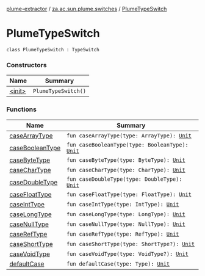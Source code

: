 [plume-extractor](../../index.md) / [za.ac.sun.plume.switches](../index.md) / [PlumeTypeSwitch](./index.md)

# PlumeTypeSwitch

`class PlumeTypeSwitch : TypeSwitch`

### Constructors

| Name | Summary |
|---|---|
| [&lt;init&gt;](-init-.md) | `PlumeTypeSwitch()` |

### Functions

| Name | Summary |
|---|---|
| [caseArrayType](case-array-type.md) | `fun caseArrayType(type: ArrayType): `[`Unit`](https://kotlinlang.org/api/latest/jvm/stdlib/kotlin/-unit/index.html) |
| [caseBooleanType](case-boolean-type.md) | `fun caseBooleanType(type: BooleanType): `[`Unit`](https://kotlinlang.org/api/latest/jvm/stdlib/kotlin/-unit/index.html) |
| [caseByteType](case-byte-type.md) | `fun caseByteType(type: ByteType): `[`Unit`](https://kotlinlang.org/api/latest/jvm/stdlib/kotlin/-unit/index.html) |
| [caseCharType](case-char-type.md) | `fun caseCharType(type: CharType): `[`Unit`](https://kotlinlang.org/api/latest/jvm/stdlib/kotlin/-unit/index.html) |
| [caseDoubleType](case-double-type.md) | `fun caseDoubleType(type: DoubleType): `[`Unit`](https://kotlinlang.org/api/latest/jvm/stdlib/kotlin/-unit/index.html) |
| [caseFloatType](case-float-type.md) | `fun caseFloatType(type: FloatType): `[`Unit`](https://kotlinlang.org/api/latest/jvm/stdlib/kotlin/-unit/index.html) |
| [caseIntType](case-int-type.md) | `fun caseIntType(type: IntType): `[`Unit`](https://kotlinlang.org/api/latest/jvm/stdlib/kotlin/-unit/index.html) |
| [caseLongType](case-long-type.md) | `fun caseLongType(type: LongType): `[`Unit`](https://kotlinlang.org/api/latest/jvm/stdlib/kotlin/-unit/index.html) |
| [caseNullType](case-null-type.md) | `fun caseNullType(type: NullType): `[`Unit`](https://kotlinlang.org/api/latest/jvm/stdlib/kotlin/-unit/index.html) |
| [caseRefType](case-ref-type.md) | `fun caseRefType(type: RefType): `[`Unit`](https://kotlinlang.org/api/latest/jvm/stdlib/kotlin/-unit/index.html) |
| [caseShortType](case-short-type.md) | `fun caseShortType(type: ShortType?): `[`Unit`](https://kotlinlang.org/api/latest/jvm/stdlib/kotlin/-unit/index.html) |
| [caseVoidType](case-void-type.md) | `fun caseVoidType(type: VoidType?): `[`Unit`](https://kotlinlang.org/api/latest/jvm/stdlib/kotlin/-unit/index.html) |
| [defaultCase](default-case.md) | `fun defaultCase(type: Type): `[`Unit`](https://kotlinlang.org/api/latest/jvm/stdlib/kotlin/-unit/index.html) |
